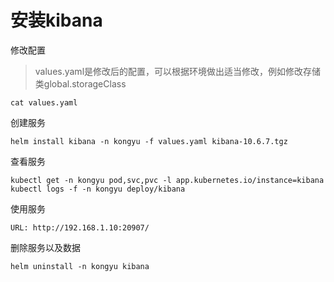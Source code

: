 # 安装kibana

修改配置

> values.yaml是修改后的配置，可以根据环境做出适当修改，例如修改存储类global.storageClass
>

```
cat values.yaml
```

创建服务

```shell
helm install kibana -n kongyu -f values.yaml kibana-10.6.7.tgz
```

查看服务

```
kubectl get -n kongyu pod,svc,pvc -l app.kubernetes.io/instance=kibana
kubectl logs -f -n kongyu deploy/kibana
```

使用服务

```
URL: http://192.168.1.10:20907/
```

删除服务以及数据

```
helm uninstall -n kongyu kibana
```

